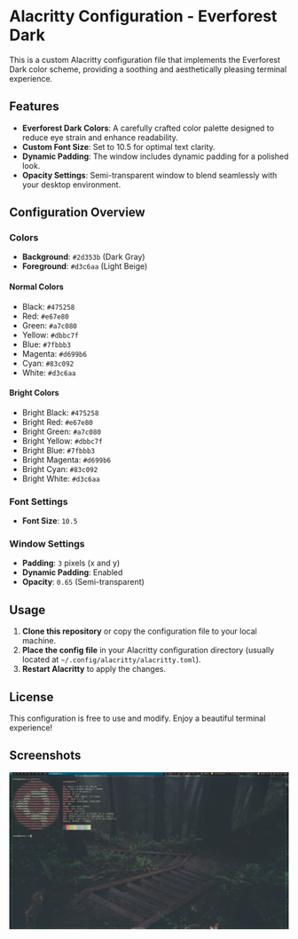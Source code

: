 # Alacritty Configuration - Everforest Dark

This is a custom Alacritty configuration file that implements the Everforest Dark color scheme, providing a soothing and aesthetically pleasing terminal experience.

## Features

- **Everforest Dark Colors**: A carefully crafted color palette designed to reduce eye strain and enhance readability.
- **Custom Font Size**: Set to 10.5 for optimal text clarity.
- **Dynamic Padding**: The window includes dynamic padding for a polished look.
- **Opacity Settings**: Semi-transparent window to blend seamlessly with your desktop environment.

## Configuration Overview

### Colors

- **Background**: `#2d353b` (Dark Gray)
- **Foreground**: `#d3c6aa` (Light Beige)

#### Normal Colors
- Black: `#475258`
- Red: `#e67e80`
- Green: `#a7c080`
- Yellow: `#dbbc7f`
- Blue: `#7fbbb3`
- Magenta: `#d699b6`
- Cyan: `#83c092`
- White: `#d3c6aa`

#### Bright Colors
- Bright Black: `#475258`
- Bright Red: `#e67e80`
- Bright Green: `#a7c080`
- Bright Yellow: `#dbbc7f`
- Bright Blue: `#7fbbb3`
- Bright Magenta: `#d699b6`
- Bright Cyan: `#83c092`
- Bright White: `#d3c6aa`

### Font Settings

- **Font Size**: `10.5`

### Window Settings

- **Padding**: `3` pixels (x and y)
- **Dynamic Padding**: Enabled
- **Opacity**: `0.65` (Semi-transparent)

## Usage

1. **Clone this repository** or copy the configuration file to your local machine.
2. **Place the config file** in your Alacritty configuration directory (usually located at `~/.config/alacritty/alacritty.toml`).
3. **Restart Alacritty** to apply the changes.

## License

This configuration is free to use and modify. Enjoy a beautiful terminal experience!

## Screenshots

![Showcase](alacritty.png)
